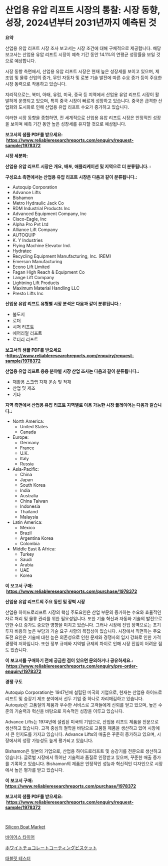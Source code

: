 <p><h1>산업용 유압 리프트 시장의 통찰: 시장 동향, 성장, 2024년부터 2031년까지 예측된 것</h1></p><p><strong>요약</strong></p>
<p><p>산업용 유압 리프트 시장 조사 보고서는 시장 조건에 대해 구체적으로 제공합니다. 해당 보고서는 산업용 유압 리프트 시장이 예측 기간 동안 14.1%의 연평균 성장률을 보일 것으로 예상합니다.</p><p>시장 동향 측면에서, 산업용 유압 리프트 시장은 현재 높은 성장세를 보이고 있으며, 제조업 및 물류 산업의 증가, 무인 자동차 및 로봇 기술 발전에 따른 수요 증가 등이 주요한 시장 동력으로 작용하고 있습니다.</p><p>지리적으로는, 북미, 아태, 유럽, 미국, 중국 등 지역에서 산업용 유압 리프트 시장이 활발하게 운영되고 있으며, 특히 중국 시장이 빠르게 성장하고 있습니다. 중국은 급격한 산업화와 도시화로 인해 산업용 유압 리프트 수요가 증가하고 있습니다.</p><p>이러한 시장 동향을 종합하면, 전 세계적으로 산업용 유압 리프트 시장은 안정적인 성장을 보이며 예측 기간 동안 높은 성장세를 유지할 것으로 예상됩니다.</p></p>
<p><strong>보고서의 샘플 PDF를 받으세요: &nbsp;<a href="https://www.reliableresearchreports.com/enquiry/request-sample/1978372">https://www.reliableresearchreports.com/enquiry/request-sample/1978372</a></strong></p>
<p><strong>시장 세분화:</strong></p>
<p><strong> 산업용 유압 리프트 시장은 개요, 배포, 애플리케이션 및 지역으로 더 분류됩니다. :</strong></p>
<p><strong>구성요소 측면에서는 산업용 유압 리프트 시장은 다음과 같이 분류됩니다.:</strong></p>
<p><ul><li>Autoquip Corporation</li><li>Advance Lifts</li><li>Bishamon</li><li>Metro Hydraulic Jack Co</li><li>RDM Industrial Products Inc</li><li>Advanced Equipment Company, Inc</li><li>Cisco-Eagle, Inc</li><li>Alpha Pro Pvt Ltd</li><li>Alliance Lift Company</li><li>AUTOQUIP</li><li>K. Y Industries</li><li>Flying Machine Elevator Ind.</li><li>Hydratec</li><li>Recycling Equipment Manufacturing, Inc. (REM)</li><li>Emerson Manufacturing</li><li>Econo Lift Limited</li><li>Fagan High Reach & Equipment Co</li><li>Lange Lift Company</li><li>Lightning Lift Products</li><li>Maximum Material Handling LLC</li><li>Presto Lifts Inc</li></ul></p>
<p><strong> 산업용 유압 리프트 유형별 시장 분석은 다음과 같이 분류됩니다.:</strong></p>
<p><ul><li>불도저</li><li>로더</li><li>시저 리프트</li><li>에어리얼 리프트</li><li>로터리 리프트</li></ul></p>
<p><strong>보고서의 샘플 PDF를 받으세요 :<a href="https://www.reliableresearchreports.com/enquiry/request-sample/1978372">https://www.reliableresearchreports.com/enquiry/request-sample/1978372</a></strong></p>
<p><strong> 산업용 유압 리프트 응용 분야별 시장 산업 조사는 다음과 같이 분류됩니다.:</strong></p>
<p><ul><li>재활용 스크랩 자재 운송 및 적재</li><li>산업 및 제조</li><li>기타</li></ul></p>
<p><strong>지역 측면에서 산업용 유압 리프트 지역별로 이용 가능한 시장 플레이어는 다음과 같습니다.:</strong></p>
<p><ul>
    <li>
        North America:
        <ul>
            <li>United States</li>
            <li>Canada</li>
        </ul>
    </li>
    <li>
        Europe:
        <ul>
            <li>Germany</li>
            <li>France</li>
            <li>U.K.</li>
            <li>Italy</li>
            <li>Russia</li>
        </ul>
    </li>
    <li>
        Asia-Pacific:
        <ul>
            <li>China</li>
            <li>Japan</li>
            <li>South Korea</li>
            <li>India</li>
            <li>Australia</li>
            <li>China Taiwan</li>
            <li>Indonesia</li>
            <li>Thailand</li>
            <li>Malaysia</li>
        </ul>
    </li>
    <li>
        Latin America:
        <ul>
            <li>Mexico</li>
            <li>Brazil</li>
            <li>Argentina Korea</li>
            <li>Colombia</li>
        </ul>
    </li>
    <li>
        Middle East & Africa:
        <ul>
            <li>Turkey</li>
            <li>Saudi</li>
            <li>Arabia</li>
            <li>UAE</li>
            <li>Korea</li>
        </ul>
    </li>
    </ul></p>
<p><strong>이 보고서 구매: &nbsp;<a href="https://www.reliableresearchreports.com/purchase/1978372">https://www.reliableresearchreports.com/purchase/1978372</a></strong></p>
<p><strong>산업용 유압 리프트의 주요 동인 및 장벽 시장</strong></p>
<p><p>산업용 하이드로리프트 시장의 핵심 주도요인은 산업 부문의 증가하는 수요와 효율적인 자료 처리 및 물류 관리를 위한 필요성입니다. 또한 기술 혁신과 자동화 기술의 발전으로 인한 수요 증가도 중요한 영향을 미치고 있습니다. 그러나 시장에 진입 장벽으로는 초기 투자 비용의 높은 부담과 기술 요구 사항의 복잡성이 있습니다. 시장에서 직면하는 주요 도전 요인은 기술에 대한 높은 의존성으로 인한 문제와 경쟁사의 입지 강화로 인한 가격 경쟁력 저하입니다. 또한 정부 규제와 지역별 규제의 차이로 인해 시장 진입이 어려운 점도 있습니다.</p></p>
<p><strong>이 보고서를 구매하기 전에 궁금한 점이 있으면 문의하거나 공유하세요.: &nbsp;<a href="https://www.reliableresearchreports.com/enquiry/pre-order-enquiry/1978372">https://www.reliableresearchreports.com/enquiry/pre-order-enquiry/1978372</a></strong></p>
<p><strong>경쟁 구도</strong></p>
<p><p>Autoquip Corporation는 1947년에 설립된 미국의 기업으로, 현재는 산업용 하이드로리프트 및 승강기 제조 분야에서 선두 기업 중 하나로 자리매김하고 있습니다. Autoquip은 고품질의 제품과 우수한 서비스로 고객들에게 신뢰를 얻고 있으며, 높은 수준의 기술력과 혁신을 바탕으로 지속적인 성장을 이루고 있습니다.</p><p>Advance Lifts는 1974년에 설립된 미국의 기업으로, 산업용 리프트 제품을 전문으로 생산하고 있습니다. 고객 중심의 철학을 바탕으로 고품질 제품을 생산하고 있어 시장에서 큰 인지도를 가지고 있습니다. Advance Lifts의 매출은 꾸준히 증가하고 있으며, 시장에서의 성장 가능성도 높게 평가되고 있습니다.</p><p>Bishamon은 일본의 기업으로, 산업용 하이드로리프트 및 승강기를 전문으로 생산하고 있습니다. 글로벌 시장에서 뛰어난 기술력과 품질로 인정받고 있으며, 꾸준한 매출 증가를 기록하고 있습니다. Bishamon의 제품은 안정적인 성능과 혁신적인 디자인으로 시장에서 높은 평가를 받고 있습니다.</p></p>
<p><strong>이 보고서 구매: &nbsp; <a href="https://www.reliableresearchreports.com/purchase/1978372">https://www.reliableresearchreports.com/purchase/1978372</a></strong></p>
<p><strong>보고서의 샘플 PDF를 받으세요: &nbsp;<a href="https://www.reliableresearchreports.com/enquiry/request-sample/1978372">https://www.reliableresearchreports.com/enquiry/request-sample/1978372</a></strong><strong></strong></p>
<p>&nbsp;</p>
<p><p><a href="https://github.com/WillieWoodard/Market-Research-Report-List-4/blob/main/silicon-boat-market.md">Silicon Boat Market</a></p><p><a href="https://medium.com/@everettilkinson56562023/%EB%B0%94%EC%9D%B4%EC%96%B4%EC%8A%A4-%ED%83%80%EC%9D%B4%EC%96%B4-%EC%8B%9C%EC%9E%A5-%EB%B6%84%EC%84%9D-cagr-%EC%8B%9C%EC%9E%A5-%EC%84%B8%EB%B6%84%ED%99%94-%EB%B0%8F-%EA%B8%80%EB%A1%9C%EB%B2%8C-%EC%82%B0%EC%97%85-%EA%B0%9C%EC%9A%94-ddfe2a38741b">바이어스 타이어</a></p><p><a href="https://github.com/oafhukehf4709715/Market-Research-Report-List-1/blob/main/897807011882.md">ホワイトチョコレートコーティングビスケット</a></p><p><a href="https://medium.com/@dewayneber2023/%ED%83%9C%EB%B8%94%EB%A6%BF-%ED%85%8C%EC%8A%A4%ED%84%B0-%EC%8B%9C%EC%9E%A5-%EC%A2%85%EB%A5%98-%EC%9D%91%EC%9A%A9-%EB%B0%8F-%EC%A7%80%EB%A6%AC%EB%B3%84%EB%A1%9C-%EC%A2%85%ED%95%A9%EC%A0%81%EC%9C%BC%EB%A1%9C-%ED%8F%89%EA%B0%80-3130e95090b3">태블릿 테스터</a></p></p>